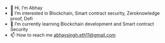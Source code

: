 - 👋 Hi, I’m Abhay
- 👀 I’m interested in Blockchain, Smart contract security, Zeroknowledge proof, Defi
- 🌱 I’m currently learning Blockchain development and Smart contract Security
- 📫 How to reach me abhaysingh.eth11@gmail.com

<!---
0xAbhay/0xAbhay is a ✨ special ✨ repository because its `README.md` (this file) appears on your GitHub profile.
You can click the Preview link to take a look at your changes.
--->

